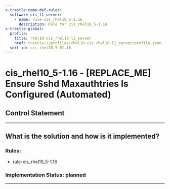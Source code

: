 ```yaml
---
x-trestle-comp-def-rules:
  software-cis_l1_server:
    - name: rule-cis_rhel10_5-1.16
      description: Rule for cis_rhel10_5-1.16
x-trestle-global:
  profile:
    title: rhel10-cis_rhel10-l1_server
    href: trestle://profiles/rhel10-cis_rhel10-l1_server/profile.json
  sort-id: cis_rhel10_5-01.16
---
```


# cis_rhel10_5-1.16 - \[REPLACE_ME\] Ensure Sshd Maxauthtries Is Configured (Automated)

## Control Statement

______________________________________________________________________

## What is the solution and how is it implemented?

<!-- For implementation status enter one of: implemented, partial, planned, alternative, not-applicable -->

<!-- Note that the list of rules under ### Rules: is read-only and changes will not be captured after assembly to JSON -->

<!-- Add control implementation description here for control: cis_rhel10_5-1.16 -->

### Rules:

  - rule-cis_rhel10_5-1.16

### Implementation Status: planned

______________________________________________________________________
